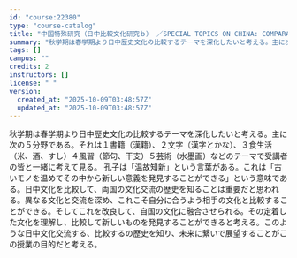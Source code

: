 ```yaml
---
id: "course:22380"
type: "course-catalog"
title: "中国特殊研究（日中比較文化研究ｂ） ／SPECIAL TOPICS ON CHINA: COMPARATIVE CULTURES OF CHINA AND JAPAN (b)"
summary: "秋学期は春学期より日中歴史文化の比較するテーマを深化したいと考える。主に次の５分野である。それは１書籍（漢籍）、２文字（漢字とかな）、３食生活（米、酒、すし）４風習（節句、干支）５芸術（水墨画）などのテーマで受講者の皆と一緒に考えて見る。 …"
tags: []
campus: ""
credits: 2
instructors: []
license: " "
version:
  created_at: "2025-10-09T03:48:57Z"
  updated_at: "2025-10-09T03:48:57Z"
---
```


秋学期は春学期より日中歴史文化の比較するテーマを深化したいと考える。主に次の５分野である。それは１書籍（漢籍）、２文字（漢字とかな）、３食生活（米、酒、すし）４風習（節句、干支）５芸術（水墨画）などのテーマで受講者の皆と一緒に考えて見る。 孔子は「温故知新」という言葉がある。これは「古いモノを温めてその中から新しい意義を発見することができる」という意味である。日中文化を比較して、両国の文化交流の歴史を知ることは重要だと思われる。異なる文化と交流を深め、これこそ自分に合うよう相手の文化と比較することができる。そしてこれを改良して、自国の文化に融合させられる。その定着した文化を理解し、比較して新しいものを発見することができると考える。このような日中文化交流する、比較するの歴史を知り、未来に繋いで展望することがこの授業の目的だと考える。
